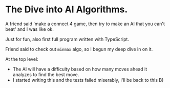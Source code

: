 # The Dive into AI Algorithms.

A friend said 'make a connect 4 game, then try to make an AI that you can't beat' and I was like ok.

Just for fun, also first full program written with TypeScript.


Friend said to check out `minmax` algo, so I begun my deep dive in on it.

At the top level:
* The AI will have a difficulty based on how many moves ahead it analyzes to find the best move.
* I started writing this and the tests failed miserably, I'll be back to this B)
